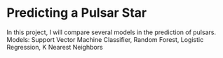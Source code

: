 # Predicting a Pulsar Star

In this project, I will compare several models in the prediction of pulsars.
Models: Support Vector Machine Classifier, Random Forest, Logistic Regression, K Nearest Neighbors
